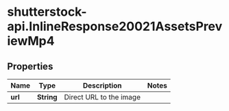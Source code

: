 # shutterstock-api.InlineResponse20021AssetsPreviewMp4

## Properties
Name | Type | Description | Notes
------------ | ------------- | ------------- | -------------
**url** | **String** | Direct URL to the image | 


